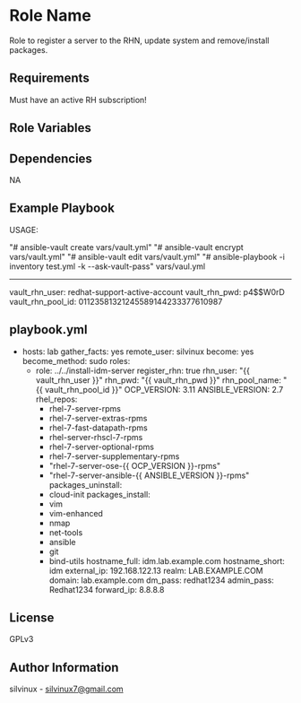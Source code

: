 Role Name
=========
Role to register a server to the RHN, update system and remove/install packages.

Requirements
------------
Must have an active RH subscription!

Role Variables
--------------


Dependencies
------------
NA

Example Playbook
----------------
USAGE:   

"# ansible-vault create vars/vault.yml"
"# ansible-vault encrypt vars/vault.yml"
"# ansible-vault edit vars/vault.yml"
"# ansible-playbook -i inventory test.yml -k --ask-vault-pass"
vars/vaul.yml

---
vault_rhn_user: redhat-support-active-account 
vault_rhn_pwd: p4$$W0rD
vault_rhn_pool_id: 01123581321245589144233377610987

playbook.yml
---
- hosts: lab
  gather_facts: yes
  remote_user: silvinux
  become: yes
  become_method: sudo
  roles:
    - role: ../../install-idm-server
      register_rhn: true
      rhn_user: "{{ vault_rhn_user }}"
      rhn_pwd: "{{ vault_rhn_pwd }}"
      rhn_pool_name: "{{ vault_rhn_pool_id }}"
      OCP_VERSION: 3.11
      ANSIBLE_VERSION: 2.7
      rhel_repos:
        - rhel-7-server-rpms
        - rhel-7-server-extras-rpms
        - rhel-7-fast-datapath-rpms
        - rhel-server-rhscl-7-rpms
        - rhel-7-server-optional-rpms
        - rhel-7-server-supplementary-rpms
        - "rhel-7-server-ose-{{ OCP_VERSION }}-rpms"
        - "rhel-7-server-ansible-{{ ANSIBLE_VERSION }}-rpms"
      packages_uninstall:
        - cloud-init
      packages_install:
        - vim
        - vim-enhanced
        - nmap
        - net-tools
        - ansible
        - git
        - bind-utils
      hostname_full: idm.lab.example.com
      hostname_short: idm
      external_ip: 192.168.122.13
      realm: LAB.EXAMPLE.COM
      domain: lab.example.com
      dm_pass: redhat1234
      admin_pass: Redhat1234
      forward_ip: 8.8.8.8

License
-------

GPLv3

Author Information
------------------
silvinux - silvinux7@gmail.com
